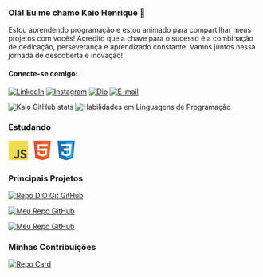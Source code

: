 ### Olá! Eu me chamo Kaio Henrique 👋

Estou aprendendo programação e estou animado para compartilhar meus projetos com vocês! Acredito que a chave para o sucesso é a combinação de dedicação, perseverança e aprendizado constante. Vamos juntos nessa jornada de descoberta e inovação!

#### Conecte-se comigo:

[![LinkedIn](https://img.shields.io/badge/LinkedIn-0077B5?style=for-the-badge&logo=linkedin&logoColor=white)](https://www.linkedin.com/in/kaio-le%C3%A3o-4599b0283/)
[![Instagram](https://img.shields.io/badge/Instagram-E4405F?style=for-the-badge&logo=instagram&logoColor=white)](https://www.instagram.com/kaiohenriqe4/)
[![Dio](https://img.shields.io/badge/Meu_Perfil_Na_dio-E440B4?style=for-the-badge&logo=Dio&logoColor=white)](https://web.dio.me/users/kaiohenriqe1?tab=achievements)
[![E-mail](https://img.shields.io/badge/Gmail-D14836?style=for-the-badge&logo=gmail&logoColor=white)](mailto:kaiohenriqe1@gmail.com)

![Kaio GitHub stats](https://github-readme-stats.vercel.app/api?username=KaioHenrique&show_icons=true&theme=dracula)
![Habilidades em Linguagens de Programação](https://github-readme-stats.vercel.app/api/top-langs/?username=KaioHenriqe1&layout=compact&theme=radical)


### Estudando

<div style="display: inline_block">
 <img src="https://github.com/devicons/devicon/blob/master/icons/javascript/javascript-original.svg" title="JavaScript" alt="JavaScript" width="40" height="40"/>&nbsp;
 <img src="https://github.com/devicons/devicon/blob/master/icons/html5/html5-original.svg" title="HTML5" alt="HTML" width="40" height="40"/>&nbsp;
 <img src="https://github.com/devicons/devicon/blob/master/icons/css3/css3-original.svg" title="CSS" alt="CSS" width="40" height="40"/>
</div>

### Principais Projetos

[![Repo DIO Git GitHub](https://github-readme-stats.vercel.app/api/pin/?username=elidianaandrade&repo=dio-lab-open-source&bg_color=000&border_color=30A3DC&show_icons=true&icon_color=30A3DC&title_color=E94D5F&text_color=FFF)](https://github.com/elidianaandrade/dio-lab-open-source)

[![Meu Repo GitHub](https://github-readme-stats.vercel.app/api/pin/?username=KaioHenriqe1&repo=meu-projeto-html&bg_color=000&border_color=30A3DC&show_icons=true&icon_color=30A3DC&title_color=E94D5F&text_color=FFF)](https://github.com/KaioHenriqe1/meu-projeto-html)

[![Meu Repo GitHub](https://github-readme-stats.vercel.app/api/pin/?username=KaioHenriqe1&repo=GeradorDeSenha&bg_color=000&border_color=30A3DC&show_icons=true&icon_color=30A3DC&title_color=E94D5F&text_color=FFF)](https://github.com/KaioHenriqe1/GeradorDeSenha)

### Minhas Contribuições

[![Repo Card](https://github-readme-stats.vercel.app/api/pin/?username=1asm1n&repo=dio-lab-open-source&bg_color=000&border_color=30A3DC&show_icons=true&icon_color=30A3DC&title_color=E94D5F&text_color=FFF)](https://github.com/1asm1n/dio-lab-open-source)
